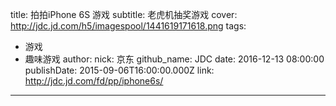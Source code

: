 title: 拍拍iPhone 6S 游戏
subtitle: 老虎机抽奖游戏
cover: http://jdc.jd.com/h5/imagespool/1441619171618.png
tags:
  - 游戏
  - 趣味游戏
author:
  nick: 京东
  github_name: JDC
date: 2016-12-13 08:00:00
publishDate: 2015-09-06T16:00:00.000Z
link: http://jdc.jd.com/fd/pp/iphone6s/

---